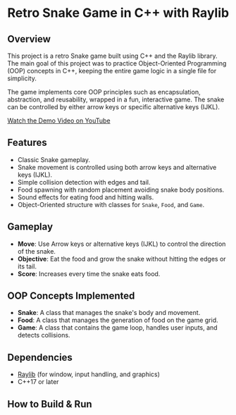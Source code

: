 # Retro Snake Game in C++ with Raylib

## Overview
This project is a retro Snake game built using C++ and the Raylib library. The main goal of this project was to practice Object-Oriented Programming (OOP) concepts in C++, keeping the entire game logic in a single file for simplicity. 

The game implements core OOP principles such as encapsulation, abstraction, and reusability, wrapped in a fun, interactive game. The snake can be controlled by either arrow keys or specific alternative keys (IJKL).

[Watch the Demo Video on YouTube](https://www.youtube.com/watch?v=Dy0QeRcTF0s)

## Features
- Classic Snake gameplay.
- Snake movement is controlled using both arrow keys and alternative keys (IJKL).
- Simple collision detection with edges and tail.
- Food spawning with random placement avoiding snake body positions.
- Sound effects for eating food and hitting walls.
- Object-Oriented structure with classes for `Snake`, `Food`, and `Game`.

## Gameplay
- **Move**: Use Arrow keys or alternative keys (IJKL) to control the direction of the snake.
- **Objective**: Eat the food and grow the snake without hitting the edges or its tail.
- **Score**: Increases every time the snake eats food.

## OOP Concepts Implemented
- **Snake**: A class that manages the snake's body and movement.
- **Food**: A class that manages the generation of food on the game grid.
- **Game**: A class that contains the game loop, handles user inputs, and detects collisions.

## Dependencies
- [Raylib](https://www.raylib.com/) (for window, input handling, and graphics)
- C++17 or later

## How to Build & Run
